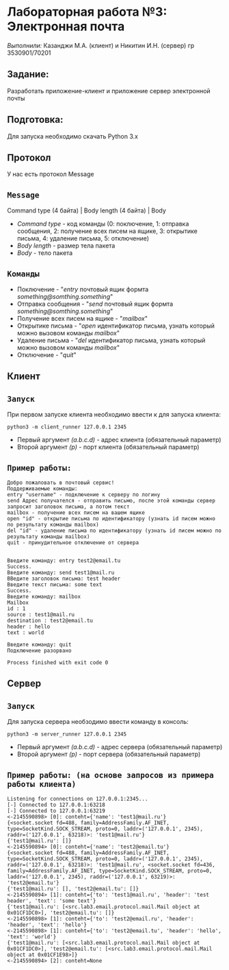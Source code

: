 # Лабораторная работа №3: Электронная почта
_Выполнили:_ Казанджи М.А. (клиент) и Никитин И.Н. (сервер) гр 3530901/70201

## Задание: 
Разработать приложение-клиент и приложение сервер электронной почты 

## Подготовка: 
Для запуска необходимо скачать Python 3.x
## Протокол
У нас есть протокол Message

`Message`
--------------------------------------
Command type (4 байта) | Body length (4 байта) | Body


* _Command type_ - код команды (0: поключение, 1: отправка сообщения, 2: получение всех писем на ящике, 
3: открытике письма, 4: удаление письма, 5: отключение)
* _Body length_ - размер тела пакета
* _Body_ - тело пакета

`Команды`
--------------------------------------
* Поключение - "_entry_ почтовый ящик формта _something@somthing.something_"
* Отправка сообщения - "_send_ почтовый ящик формта _something@somthing.something_"
* Получение всех писем на ящике - "_mailbox_"
* Открытике письма - "_open_ идентификатор письма, узнать который можно вызовом команды _mailbox_"
* Удаление письма - "_del_ идентификатор письма, узнать который можно вызовом команды _mailbox_"
* Отключение - "_quit_"

## Клиент
`Запуск`
--------------------------------------
При первом запуске клиента необходимо ввести к для запуска клиента:
```
python3 -m client_runner 127.0.0.1 2345
```
* Первый аргумент _(a.b.c.d)_ - адрес клиента (обязательный параметр)
* Второй аргумент _(p)_ - порт клиента (обязательный параметр)

`Пример работы:`
--------------------------------------
```
Добро пожаловать в почтовый сервис! 
Поддерживаемые команды: 
entry "username" - подключение к серверу по логину 
send Адрес получателся - отправить письмо, после этой команды сервер запросит заголовок письма, а потом текст
mailbox - получение всех писем на вашем ящике
open "id" - открытие письма по идентификатору (узнать id писем можно по результату команды mailbox)
del "id" - удаление письма по идентификатору (узнать id писем можно по результату команды mailbox)
quit - принудительное отключение от сервера

        
Введите команду: entry test2@email.tu
Success.
Введите команду: send test1@mail.ru
ВВедите заголовок письма: test header
Введите текст письма: some text
Success.
Введите команду: mailbox
Mailbox
id : 1
source : test1@mail.ru
destination : test2@email.tu
header : hello
text : world

Введите команду: quit
Подключение разорвано

Process finished with exit code 0

```

## Сервер

`Запуск`
--------------------------------------
Для запуска сервера необзодимо ввести команду в консоль: 
```
python3 -m server_runner 127.0.0.1 2345
```
* Первый аргумент _(a.b.c.d)_ - адрес сервера (обязательный параметр)
* Второй аргумент _(p)_ - порт сервера (обязательный параметр)

`Пример работы: (на основе запросов из примера работы клиента)`
--------------------------------------
```
Listening for connections on 127.0.0.1:2345...
[-] Connected to 127.0.0.1:63218
[-] Connected to 127.0.0.1:63219
<-2145590898> [0]: conteht={'name': 'test1@mail.ru'}
{<socket.socket fd=488, family=AddressFamily.AF_INET, type=SocketKind.SOCK_STREAM, proto=0, laddr=('127.0.0.1', 2345), raddr=('127.0.0.1', 63218)>: 'test1@mail.ru'}
{'test1@mail.ru': []}
<-2145590894> [0]: conteht={'name': 'test2@email.tu'}
{<socket.socket fd=488, family=AddressFamily.AF_INET, type=SocketKind.SOCK_STREAM, proto=0, laddr=('127.0.0.1', 2345), raddr=('127.0.0.1', 63218)>: 'test1@mail.ru', <socket.socket fd=436, family=AddressFamily.AF_INET, type=SocketKind.SOCK_STREAM, proto=0, laddr=('127.0.0.1', 2345), raddr=('127.0.0.1', 63219)>: 'test2@email.tu'}
{'test1@mail.ru': [], 'test2@email.tu': []}
<-2145590894> [1]: conteht={'to': 'test1@mail.ru', 'header': 'test header', 'text': 'some text'}
{'test1@mail.ru': [<src.lab3.email.protocol.mail.Mail object at 0x01CF1DC0>], 'test2@email.tu': []}
<-2145590898> [1]: conteht={'to': 'test2@email.ru', 'header': 'header', 'text': 'hello'}
<-2145590898> [1]: conteht={'to': 'test2@email.tu', 'header': 'hello', 'text': 'world'}
{'test1@mail.ru': [<src.lab3.email.protocol.mail.Mail object at 0x01CF1DC0>], 'test2@email.tu': [<src.lab3.email.protocol.mail.Mail object at 0x01CF1E98>]}
<-2145590894> [2]: conteht=None
```
